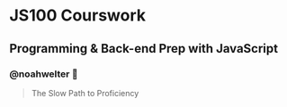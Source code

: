 # JS100 Courswork
## Programming & Back-end Prep with JavaScript
### @noahwelter :sauropod:

> The Slow Path to Proficiency